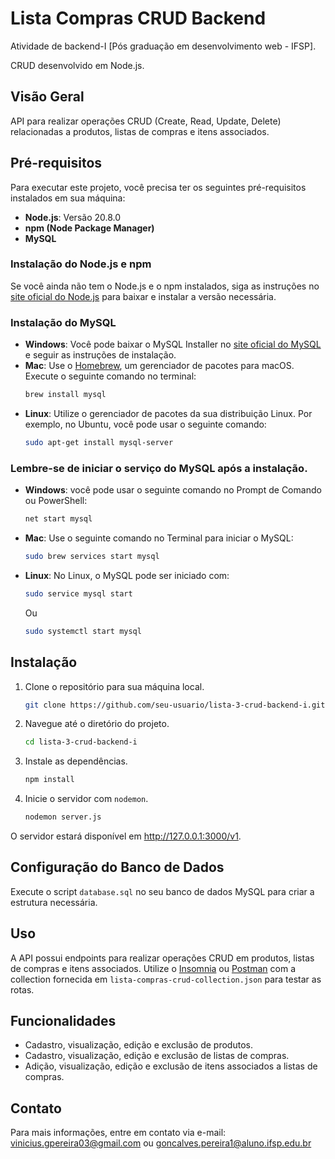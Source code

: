 # Lista Compras CRUD Backend
Atividade de backend-I [Pós graduação em desenvolvimento web - IFSP]. 

CRUD desenvolvido em Node.js.

## Visão Geral

API para realizar operações CRUD (Create, Read, Update, Delete) relacionadas a produtos, listas de compras e itens associados.

## Pré-requisitos

Para executar este projeto, você precisa ter os seguintes pré-requisitos instalados em sua máquina:

- **Node.js**: Versão 20.8.0
- **npm (Node Package Manager)**
- **MySQL**

### Instalação do Node.js e npm

Se você ainda não tem o Node.js e o npm instalados, siga as instruções no [site oficial do Node.js](https://nodejs.org/) para baixar e instalar a versão necessária.

### Instalação do MySQL

- **Windows**: Você pode baixar o MySQL Installer no [site oficial do MySQL](https://dev.mysql.com/downloads/installer/) e seguir as instruções de instalação.
- **Mac**: Use o [Homebrew](https://brew.sh/), um gerenciador de pacotes para macOS. Execute o seguinte comando no terminal:
  ```bash
  brew install mysql
  ```
- **Linux**: Utilize o gerenciador de pacotes da sua distribuição Linux. Por exemplo, no Ubuntu, você pode usar o seguinte comando:
  ```bash
  sudo apt-get install mysql-server
  ```

### Lembre-se de iniciar o serviço do MySQL após a instalação.

- **Windows**: você pode usar o seguinte comando no Prompt de Comando ou PowerShell:
    ```bash
    net start mysql
    ```
- **Mac**: Use o seguinte comando no Terminal para iniciar o MySQL:
  ```bash
  sudo brew services start mysql
  ```
- **Linux**: No Linux, o MySQL pode ser iniciado com:
  ```bash
  sudo service mysql start
  ```
  Ou
  
  ```bash
  sudo systemctl start mysql
  ```


## Instalação

1. Clone o repositório para sua máquina local.
    ```bash
    git clone https://github.com/seu-usuario/lista-3-crud-backend-i.git
    ```

2. Navegue até o diretório do projeto.
    ```bash
    cd lista-3-crud-backend-i
    ```
3. Instale as dependências.
    ```bash
    npm install
    ```
4. Inicie o servidor com `nodemon`.
    ```bash
    nodemon server.js
    ```

O servidor estará disponível em http://127.0.0.1:3000/v1.

## Configuração do Banco de Dados

Execute o script `database.sql` no seu banco de dados MySQL para criar a estrutura necessária.

## Uso

A API possui endpoints para realizar operações CRUD em produtos, listas de compras e itens associados. Utilize o [Insomnia](https://insomnia.rest/) ou [Postman](https://www.postman.com/) com a collection fornecida em `lista-compras-crud-collection.json` para testar as rotas.

## Funcionalidades

- Cadastro, visualização, edição e exclusão de produtos.
- Cadastro, visualização, edição e exclusão de listas de compras.
- Adição, visualização, edição e exclusão de itens associados a listas de compras.


## Contato

Para mais informações, entre em contato via e-mail: vinicius.gpereira03@gmail.com ou goncalves.pereira1@aluno.ifsp.edu.br